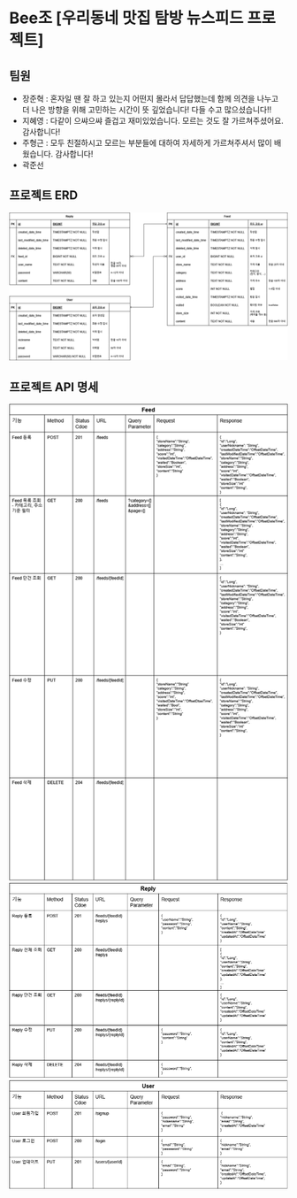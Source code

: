 # Bee조 \[우리동네 맛집 탐방 뉴스피드 프로젝트\]

## 팀원
- 장준혁 : 혼자일 땐 잘 하고 있는지 어떤지 몰라서 답답했는데 함께 의견을 나누고 더 나은 방향을 위해 고민하는 시간이 뜻 깊었습니다! 다들 수고 많으셨습니다!!
- 지혜영 : 다같이 으쌰으쌰 즐겁고 재미있었습니다. 모르는 것도 잘 가르쳐주셨어요. 감사합니다!
- 주형근 : 모두 친절하시고 모르는 부분들에 대하여 자세하게 가르쳐주셔서 많이 배웠습니다. 감사합니다!
- 곽준선

## 프로젝트 ERD
<img src="./document/bee-project-erd.png" alt="project erd diagram" width="512">

## 프로젝트 API 명세
<img src="./document/bee-project-erd-api-specification1.png" alt="project api specification1" width="512">
<br/>
<img src="./document/bee-project-erd-api-specification2.png" alt="project api specification2" width="512">
<br/>
<img src="./document/bee-project-erd-api-specification3.png" alt="project api specification3" width="512">  
